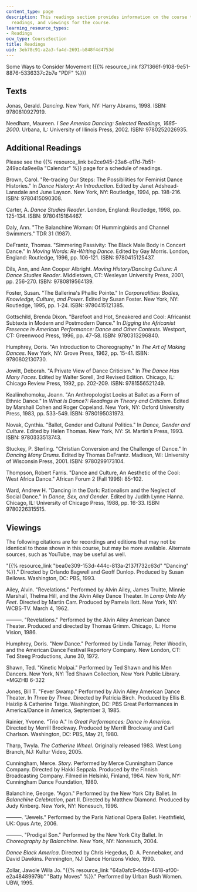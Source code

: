 ```yaml
---
content_type: page
description: This readings section provides information on the course texts, additional
  readings, and viewings for the course.
learning_resource_types:
- Readings
ocw_type: CourseSection
title: Readings
uid: 3eb78c91-a2a3-fa4d-2691-b848f4d4753d
---
```


Some Ways to Consider Movement ({{% resource_link f371366f-9108-9e51-8876-5336337c2b7e "PDF" %}})

Texts
-----

Jonas, Gerald. _Dancing_. New York, NY: Harry Abrams, 1998. ISBN: 9780810927919.

Needham, Maureen. _I See America Dancing: Selected Readings, 1685-2000_. Urbana, IL: University of Illinois Press, 2002. ISBN: 9780252026935.

Additional Readings
-------------------

Please see the {{% resource_link be2ce945-23a6-e17d-7b51-249ac4a9ee8a "Calendar" %}} page for a schedule of readings.

Brown, Carol. "Re-tracing Our Steps: The Possibilities for Feminist Dance Histories." In _Dance History: An Introduction_. Edited by Janet Adshead-Lansdale and June Layson. New York, NY: Routledge, 1994, pp. 198-216. ISBN: 9780415090308.

Carter, A. _Dance Studies Reader_. London, England: Routledge, 1998, pp. 125-134. ISBN: 9780415164467.

Daly, Ann. "The Balanchine Woman: Of Hummingbirds and Channel Swimmers." TDR 31 (1987).

DeFrantz, Thomas. "Simmering Passivity: The Black Male Body in Concert Dance." In _Moving Words: Re-Writing Dance_. Edited by Gay Morris. London, England: Routledge, 1996, pp. 106-121. ISBN: 9780415125437.

Dils, Ann, and Ann Cooper Albright. _Moving History/Dancing Culture: A Dance Studies Reader_. Middletown, CT: Wesleyan University Press, 2001, pp. 256-270. ISBN: 9780819564139.

Foster, Susan. "The Ballerina's Phallic Pointe." In _Corporealities: Bodies, Knowledge, Culture, and Power_. Edited by Susan Foster. New York, NY: Routledge, 1995, pp. 1-24. ISBN: 9780415121385.

Gottschild, Brenda Dixon. "Barefoot and Hot, Sneakered and Cool: Africanist Subtexts in Modern and Postmodern Dance." In _Digging the Africanist Presence in American Performance: Dance and Other Contexts_. Westport, CT: Greenwood Press, 1996, pp. 47-58. ISBN: 9780313296840.

Humphrey, Doris. "An Introduction to Choreography." In _The Art of Making Dances_. New York, NY: Grove Press, 1962, pp. 15-41. ISBN: 9780802130730.

Jowitt, Deborah. "A Private View of Dance Criticism." In _The Dance Has Many Faces_. Edited by Walter Sorell, 3rd Revised Edition. Chicago, IL: Chicago Review Press, 1992, pp. 202-209. ISBN: 9781556521249.

Kealiinohomoku, Joann. "An Anthropologist Looks at Ballet as a Form of Ethnic Dance." In _What Is Dance?: Readings in Theory and Criticism_. Edited by Marshall Cohen and Roger Copeland. New York, NY: Oxford University Press, 1983, pp. 533-549. ISBN: 9780195031973.

Novak, Cynthia. "Ballet, Gender and Cultural Politics." In _Dance, Gender and Culture_. Edited by Helen Thomas. New York, NY: St. Martin's Press, 1993. ISBN: 9780333513743.

Stuckey, P. Sterling. "Christian Conversion and the Challenge of Dance." In _Dancing Many Drums_. Edited by Thomas DeFrantz. Madison, WI: University of Wisconsin Press, 2001. ISBN: 9780299173104.

Thompson, Robert Farris. "Dance and Culture, An Aesthetic of the Cool: West Africa Dance." African Forum 2 (Fall 1996): 85-102.

Ward, Andrew H. "Dancing in the Dark: Rationalism and the Neglect of Social Dance." In _Dance, Sex, and Gender_. Edited by Judith Lynne Hanna. Chicago, IL: University of Chicago Press, 1988, pp. 16-33. ISBN: 9780226315515.

Viewings
--------

The following citations are for recordings and editions that may not be identical to those shown in this course, but may be more available. Alternate sources, such as YouTube, may be useful as well.

"{{% resource_link "bea0e309-153d-444c-813a-2137f732c63d" "Dancing" %}}." Directed by Orlando Bagwell and Geoff Dunlop. Produced by Susan Bellows. Washington, DC: PBS, 1993.

Ailey, Alvin. "Revelations." Performed by Alvin Ailey, James Truitte, Minnie Marshall, Thelma Hill, and the Alvin Ailey Dance Theater. In _Lamp Unto My Feet_. Directed by Martin Carr. Produced by Pamela Ilott. New York, NY: WCBS-TV. March 4, 1962.

———. "Revelations." Performed by the Alvin Ailey American Dance Theater. Produced and directed by Thomas Grimm. Chicago, IL: Home Vision, 1986.

Humphrey, Doris. "New Dance." Performed by Linda Tarnay, Peter Woodin, and the American Dance Festival Repertory Company. New London, CT: Ted Steeg Productions, June 30, 1972.

Shawn, Ted. "Kinetic Molpai." Performed by Ted Shawn and his Men Dancers. New York, NY: Ted Shawn Collection, New York Public Library. \*MGZHB 6-322

Jones, Bill T. "Fever Swamp." Performed by Alvin Ailey American Dance Theater. In _Three by Three_. Directed by Patricia Birch. Produced by Ellis B. Haizlip & Catherine Tatge. Washington, DC: PBS Great Performances in America/Dance in America, September 3, 1985.

Rainier, Yvonne. "Trio A." In _Great Performances: Dance in America_. Directed by Merrill Brockway. Produced by Merrill Brockway and Carl Charlson. Washington, DC: PBS, May 21, 1980.

Tharp, Twyla. _The Catherine Wheel_. Originally released 1983. West Long Branch, NJ: Kultur Video, 2005.

Cunningham, Merce. _Story_. Performed by Merce Cunningham Dance Company. Directed by Hakki Seppala. Produced by the Finnish Broadcasting Company. Filmed in Helsinki, Finland, 1964. New York, NY: Cunningham Dance Foundation, 1980.

Balanchine, George. "Agon." Performed by the New York City Ballet. In _Balanchine Celebration_, part II. Directed by Matthew Diamond. Produced by Judy Kinberg. New York, NY: Nonesuch, 1996.

———. "Jewels." Performed by the Paris National Opera Ballet. Heathfield, UK: Opus Arte, 2006.

———. "Prodigal Son." Performed by the New York City Ballet. In _Choreography by Balanchine_. New York, NY: Nonesuch, 2004.

_Dance Black America_. Directed by Chris Hegedus, D. A. Pennebaker, and David Dawkins. Pennington, NJ: Dance Horizons Video, 1990.

Zollar, Jawole Willa Jo. "{{% resource_link "64a0afc9-fdda-4618-af00-e2a48489979b" "Batty Moves" %}}." Performed by Urban Bush Women. UBW, 1995.
